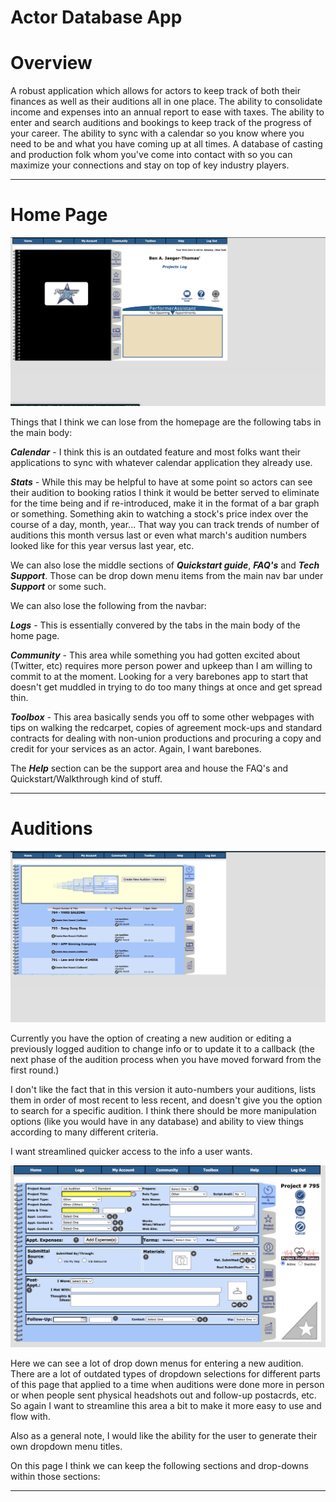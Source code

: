 # Actor Database App

# Overview

A robust application which allows for actors to keep track of both their finances as well as their auditions all in one place. The ability to consolidate income and expenses into an annual report to ease with taxes. The ability to enter and search auditions and bookings to keep track of the progress of your career. The ability to sync with a calendar so you know where you need to be and what you have coming up at all times. A database of casting and production folk whom you've come into contact with so you can maximize your connections and stay on top of key industry players.

---

# Home Page
![Home Page](assets/home.png)

Things that I think we can lose from the homepage are the following tabs in the main body:

***Calendar*** - I think this is an outdated feature and most folks want their applications to sync with whatever calendar application they already use.

***Stats*** - While this may be helpful to have at some point so actors can see their audition to booking ratios I think it would be better served to eliminate for the time being and if re-introduced, make it in the format of a bar graph or something. Something akin to watching a stock's price index over the course of a day, month, year... That way you can track trends of number of auditions this month versus last or even what march's audition numbers looked like for this year versus last year, etc.

We can also lose the middle sections of ***Quickstart guide***, ***FAQ's*** and ***Tech Support***. Those can be drop down menu items from the main nav bar under ***Support*** or some such.

We can also lose the following from the navbar:

***Logs*** - This is essentially convered by the tabs in the main body of the home page.

***Community*** - This area while something you had gotten excited about (Twitter, etc) requires more person power and upkeep than I am willing to commit to at the moment. Looking for a very barebones app to start that doesn't get muddled in trying to do too many things at once and get spread thin.

***Toolbox*** - This area basically sends you off to some other webpages with tips on walking the redcarpet, copies of agreement mock-ups and standard contracts for dealing with non-union productions and procuring a copy and credit for your services as an actor. Again, I want barebones.

The ***Help*** section can be the support area and house the FAQ's and Quickstart/Walkthrough kind of stuff.

---

# Auditions

![Audition/Interview Page](assets/audition.png)

Currently you have the option of creating a new audition or editing a previously logged audition to change info or to update it to a callback (the next phase of the audition process when you have moved forward from the first round.)

I don't like the fact that in this version it auto-numbers your auditions, lists them in order of most recent to less recent, and doesn't give you the option to search for a specific audition. I think there should be more manipulation options (like you would have in any database) and ability to view things according to many different criteria.

I want streamlined quicker access to the info a user wants.

![New Audition](assets/newAudition.png)

Here we can see a lot of drop down menus for entering a new audition. There are a lot of outdated types of dropdown selections for different parts of this page that applied to a time when auditions were done more in person or when people sent physical headshots out and follow-up postacrds, etc. So again I want to streamline this area a bit to make it more easy to use and flow with.

Also as a general note, I would like the ability for the user to generate their own dropdown menu titles.

On this page I think we can keep the following sections and drop-downs within those sections:

******



